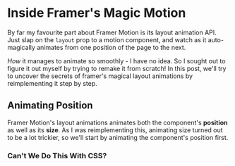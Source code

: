 # Inside Framer's Magic Motion

By far my favourite part about Framer Motion is its layout animation API. Just slap on the `layout` prop to a motion component, and watch as it auto-magically animates from one position of the page to the next.

_How_ it manages to animate so smoothly - I have no idea. So I sought out to figure it out myself by trying to remake it from scratch! In this post, we'll try to uncover the secrets of framer's magical layout animations by reimplementing it step by step.

## Animating Position

Framer Motion's layout animations animates both the component's **position** as well as its **size**. As I was reimplementing this, animating size turned out to be a lot trickier, so we'll start by animating the component's position first.

### Can't We Do This With CSS?


